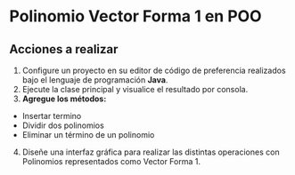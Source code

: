 # Polinomio Vector Forma 1 en POO

## Acciones a realizar

1. Configure un proyecto en su editor de código de preferencia realizados bajo el lenguaje de programación **Java**.
2. Ejecute la clase principal y visualice el resultado por consola.
3. **Agregue los métodos:**
- Insertar termino
- Dividir dos polinomios
- Eliminar un término de un polinomio
4. Diseñe una interfaz gráfica para realizar las distintas operaciones con Polinomios representados como Vector Forma 1.
